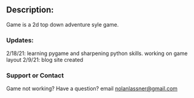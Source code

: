 ## Description:

Game is a 2d top down adventure syle game.

### Updates:

2/18/21: learning pygame and sharpening python skills. working on game layout
2/9/21: blog site created



### Support or Contact

Game not working? Have a question? email nolanlassner@gmail.com 

